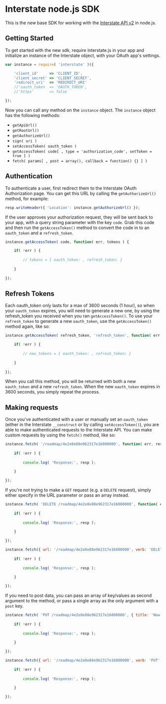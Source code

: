 Interstate node.js SDK
==================

This is the new base SDK for working with the [Interstate API v2](http://developers.interstateapp.com/v2) in node.js.

## Getting Started
To get started with the new sdk, require interstate.js in your app and initialize an instance of the Interstate object, with your OAuth app's settings.

```js
var instance = require( 'interstate' )({

	'client_id'		=> 'CLIENT_ID',
	'client_secret'	=> 'CLIENT_SECRET',
	'redirect_uri'	=> 'REDIRECT_URI'
	//'oauth_token	=> 'OAUTH_TOKEN',
	//'https'		=> false

});
```
Now you can call any method on the `instance` object. The `instance` object has the following methods:

* `getApiUrl()`
* `getRootUrl()`
* `getAuthorizeUrl()`
* `sign( uri )`
* `setAccessToken( oauth_token )`
* `getAccessToken( code[ , type = 'authorization_code', setToken = true ] )`
* `fetch( params[ , post = array(), callback = function() {} ] )`

## Authentication

To authenticate a user, first redirect them to the Interstate OAuth Authorization page. You can get this URL by calling the `getAuthorizeUrl()` method, for example:

```js
resp.writeHeader({ 'Location': instance.getAuthorizeUrl() });
```

If the user approves your authorization request, they will be sent back to your app, with a query string parameter with the key `code`. Grab this code and then run the `getAccessToken()` method to convert the code in to an `oauth_token` and a `refresh_token`.

```js
instance.getAccessToken( code, function( err, tokens ) {

	if( !err ) {
		
		// tokens = { oauth_token: , refresh_token: }
		
	}
	
});
```

## Refresh Tokens

Each oauth_token only lasts for a max of 3600 seconds (1 hour), so when your `oauth_token` expires, you will need to generate a new one, by using the refresh_token you received when you ran `getAccessToken()`. To use your `refresh_token` to generate a new `oauth_token`, use the `getAccessToken()` method again, like so:

```js
instance.getAccessToken( refresh_token, 'refresh_token', function( err, new_tokens ) {

	if( !err ) {
		
		// new_tokens = { oauth_token: , refresh_token: }
		
	}
	
});
```

When you call this method, you will be returned with both a new `oauth_token` and a new `refresh_token`. When the new `oauth_token` expires in 3600 seconds, you simply repeat the process.

## Making requests

Once you've authenticated with a user or manually set an `oauth_token` (either in the Interstate `__construct` or by calling `setAccessToken()`), you are able to make authenticated requests to the Interstate API. You can make custom requests by using the `fetch()` method, like so:

```js
instance.fetch( '/roadmap/4e2e8e88e962317e16000000', function( err, resp ) {
	
	if( !err ) {
	
		console.log( 'Response:', resp );
	
	}

});
```

If you're not trying to make a `GET` request (e.g. a `DELETE` request), simply either specify in the URL parameter or pass an array instead.

```js
instance.fetch( 'DELETE /roadmap/4e2e8e88e962317e16000000', function( err, resp ) {
	
	if( !err ) {
	
		console.log( 'Response:', resp );
	
	}

});

instance.fetch({ url: '/roadmap/4e2e8e88e962317e16000000', verb: 'DELETE' }, function( err, resp ) {
	
	if( !err ) {
	
		console.log( 'Response:', resp );
	
	}

});
```

If you need to post data, you can pass an array of key/values as second argument to the method, or pass a single array as the only argument with a `post` key.

```js
instance.fetch( 'PUT /roadmap/4e2e8e88e962317e16000000', { title: 'New title' }, function( err, resp ) {
	
	if( !err ) {
	
		console.log( 'Response:', resp );
	
	}

});

instance.fetch({ url: '/roadmap/4e2e8e88e962317e16000000', verb: 'PUT', post: { 'title': 'New title' } }, function( err, resp ) {
	
	if( !err ) {
	
		console.log( 'Response:', resp );
	
	}

});
```